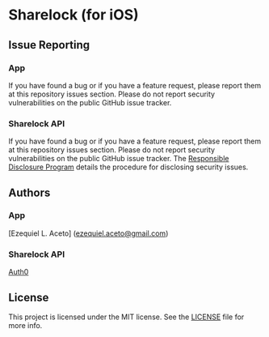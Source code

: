 # Sharelock (for iOS)

## Issue Reporting

### App
If you have found a bug or if you have a feature request, please report them at this repository issues section. Please do not report security vulnerabilities on the public GitHub issue tracker.

### Sharelock API
If you have found a bug or if you have a feature request, please report them at this repository issues section. Please do not report security vulnerabilities on the public GitHub issue tracker. The [Responsible Disclosure Program](https://auth0.com/whitehat) details the procedure for disclosing security issues.

## Authors

### App
[Ezequiel L. Aceto] (ezequiel.aceto@gmail.com)

### Sharelock API
[Auth0](auth0.com)

## License

This project is licensed under the MIT license. See the [LICENSE](LICENSE) file for more info.
